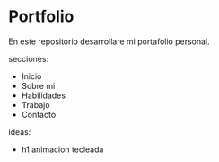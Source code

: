 # Portfolio
En este repositorio desarrollare mi portafolio personal.

secciones: 
- Inicio
- Sobre mi
- Habilidades
- Trabajo
- Contacto

ideas:
- h1 animacion tecleada